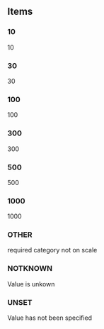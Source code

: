 

<!-- end of short definition -->
## Items

### 10
10

### 30
30

### 100
100

### 300
300

### 500
500

### 1000
1000

### OTHER
required category not on scale

### NOTKNOWN
Value is unkown

### UNSET
Value has not been specified
